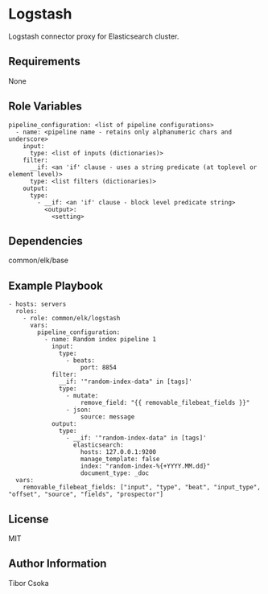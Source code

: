 Logstash
=========

Logstash connector proxy for Elasticsearch cluster.

Requirements
------------

None

Role Variables
--------------

    pipeline_configuration: <list of pipeline configurations>
      - name: <pipeline name - retains only alphanumeric chars and underscore>
        input:
          type: <list of inputs (dictionaries)>
        filter:
          __if: <an 'if' clause - uses a string predicate (at toplevel or element level)> 
          type: <list filters (dictionaries)>
        output:
          type:
            - __if: <an 'if' clause - block level predicate string> 
              <output>:
                <setting> 

Dependencies
------------

common/elk/base

Example Playbook
----------------

    - hosts: servers
      roles:
        - role: common/elk/logstash
          vars:
            pipeline_configuration:
              - name: Random index pipeline 1
                input:
                  type:
                    - beats:
                        port: 8854
                filter:
                  __if: '"random-index-data" in [tags]'
                  type:
                    - mutate:
                        remove_field: "{{ removable_filebeat_fields }}"
                    - json:
                        source: message
                output:
                  type:
                    - __if: '"random-index-data" in [tags]'
                      elasticsearch:
                        hosts: 127.0.0.1:9200
                        manage_template: false
                        index: "random-index-%{+YYYY.MM.dd}"
                        document_type: _doc
      vars:
        removable_filebeat_fields: ["input", "type", "beat", "input_type", "offset", "source", "fields", "prospector"]

License
-------

MIT

Author Information
------------------

Tibor Csoka
